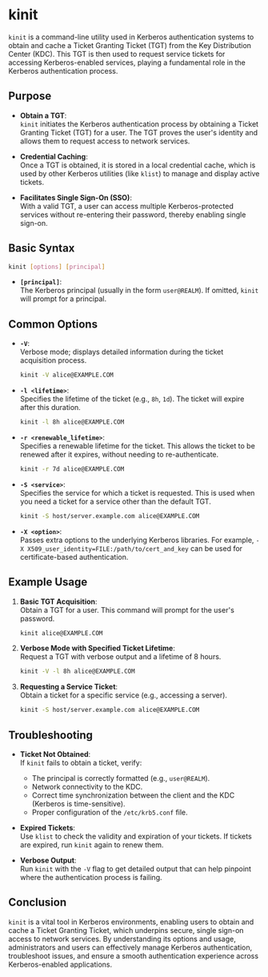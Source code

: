 # kinit

`kinit` is a command-line utility used in Kerberos authentication systems to obtain and cache a Ticket Granting Ticket (TGT) from the Key Distribution Center (KDC). This TGT is then used to request service tickets for accessing Kerberos-enabled services, playing a fundamental role in the Kerberos authentication process.

## Purpose

- **Obtain a TGT**:  
  `kinit` initiates the Kerberos authentication process by obtaining a Ticket Granting Ticket (TGT) for a user. The TGT proves the user's identity and allows them to request access to network services.

- **Credential Caching**:  
  Once a TGT is obtained, it is stored in a local credential cache, which is used by other Kerberos utilities (like `klist`) to manage and display active tickets.

- **Facilitates Single Sign-On (SSO)**:  
  With a valid TGT, a user can access multiple Kerberos-protected services without re-entering their password, thereby enabling single sign-on.

## Basic Syntax

```bash
kinit [options] [principal]
```

- **`[principal]`**:  
  The Kerberos principal (usually in the form `user@REALM`). If omitted, `kinit` will prompt for a principal.

## Common Options

- **`-V`**:  
  Verbose mode; displays detailed information during the ticket acquisition process.
  ```bash
  kinit -V alice@EXAMPLE.COM
  ```

- **`-l <lifetime>`**:  
  Specifies the lifetime of the ticket (e.g., `8h`, `1d`). The ticket will expire after this duration.
  ```bash
  kinit -l 8h alice@EXAMPLE.COM
  ```

- **`-r <renewable_lifetime>`**:  
  Specifies a renewable lifetime for the ticket. This allows the ticket to be renewed after it expires, without needing to re-authenticate.
  ```bash
  kinit -r 7d alice@EXAMPLE.COM
  ```

- **`-S <service>`**:  
  Specifies the service for which a ticket is requested. This is used when you need a ticket for a service other than the default TGT.
  ```bash
  kinit -S host/server.example.com alice@EXAMPLE.COM
  ```

- **`-X <option>`**:  
  Passes extra options to the underlying Kerberos libraries. For example, `-X X509_user_identity=FILE:/path/to/cert_and_key` can be used for certificate-based authentication.

## Example Usage

1. **Basic TGT Acquisition**:  
   Obtain a TGT for a user. This command will prompt for the user's password.
   ```bash
   kinit alice@EXAMPLE.COM
   ```

2. **Verbose Mode with Specified Ticket Lifetime**:  
   Request a TGT with verbose output and a lifetime of 8 hours.
   ```bash
   kinit -V -l 8h alice@EXAMPLE.COM
   ```

3. **Requesting a Service Ticket**:  
   Obtain a ticket for a specific service (e.g., accessing a server).
   ```bash
   kinit -S host/server.example.com alice@EXAMPLE.COM
   ```

## Troubleshooting

- **Ticket Not Obtained**:  
  If `kinit` fails to obtain a ticket, verify:
  - The principal is correctly formatted (e.g., `user@REALM`).
  - Network connectivity to the KDC.
  - Correct time synchronization between the client and the KDC (Kerberos is time-sensitive).
  - Proper configuration of the `/etc/krb5.conf` file.

- **Expired Tickets**:  
  Use `klist` to check the validity and expiration of your tickets. If tickets are expired, run `kinit` again to renew them.

- **Verbose Output**:  
  Run `kinit` with the `-V` flag to get detailed output that can help pinpoint where the authentication process is failing.

## Conclusion

`kinit` is a vital tool in Kerberos environments, enabling users to obtain and cache a Ticket Granting Ticket, which underpins secure, single sign-on access to network services. By understanding its options and usage, administrators and users can effectively manage Kerberos authentication, troubleshoot issues, and ensure a smooth authentication experience across Kerberos-enabled applications.
